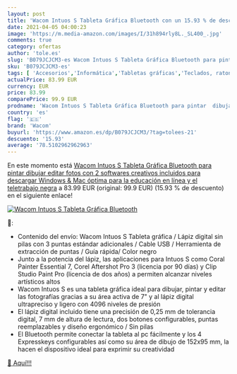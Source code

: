 ```yaml
---
layout: post
title: 'Wacom Intuos S Tableta Gráfica Bluetooth con un 15.93 % de descuento'
date: 2021-04-05 04:00:23
image: 'https://m.media-amazon.com/images/I/31h894rly8L._SL400_.jpg'
comments: true
category: ofertas
author: 'tole.es'
slug: 'B079JCJCM3-es Wacom Intuos S Tableta Gráfica Bluetooth para pintar...'
sku: 'B079JCJCM3-es'
tags: [ 'Accesorios','Informática','Tabletas gráficas','Teclados, ratones y periféricos de entrada','bluetooth','wacom', ]
actualPrice: 83.99 EUR
currency: EUR
price: 83.99
comparePrice: 99.9 EUR
prodname: 'Wacom Intuos S Tableta Gráfica Bluetooth para pintar  dibujar  editar fotos con 2 softwares creativos incluidos para descargar  Windows & Mac  óptima para la educación en línea y el teletrabajo  negra'
country: 'es'
flag: '🇪🇸'
brand: 'Wacom'
buyurl: 'https://www.amazon.es/dp/B079JCJCM3/?tag=tolees-21'
descuento: '15.93'
average: '78.5102962962963'
---
```


En este momento está [Wacom Intuos S Tableta Gráfica Bluetooth para pintar  dibujar  editar fotos con 2 softwares creativos incluidos para descargar  Windows & Mac  óptima para la educación en línea y el teletrabajo  negra](https://www.amazon.es/dp/B079JCJCM3/?tag=tolees-21) a 83.99 EUR (original: 99.9 EUR) (15.93 %  de descuento) en el siguiente enlace!

[![Wacom Intuos S Tableta Gráfica Bluetooth](https://m.media-amazon.com/images/I/31h894rly8L._SL400_.jpg)](https://www.amazon.es/dp/B079JCJCM3/?tag=tolees-21)

🔎:

- Contenido del envío: Wacom Intuos S Tableta gráfica / Lápiz digital sin pilas con 3 puntas estándar adicionales / Cable USB / Herramienta de extracción de puntas / Guía rápida/ Color negro
- Junto a la potencia del lápiz, las aplicaciones para Intuos S como Coral Painter Essential 7, Corel Aftershot Pro 3 (licencia por 90 días) y Clip Studio Paint Pro (licencia de dos años) a permiten alcanzar niveles artísticos altos
- Wacom Intuos S es una tableta gráfica ideal para dibujar, pintar y editar las fotografías gracias a su área activa de 7" y al lápiz digital ultrapreciso y ligero con 4096 niveles de presión
- El lápiz digital incluido tiene una precisión de 0,25 mm de tolerancia digital, 7 mm de altura de lectura, dos botones configurables, puntas reemplazables y diseño ergonómico / Sin pilas
- El Bluetooth permite conectar la tableta al pc fácilmente y los 4 Expresskeys configurables así como su área de dibujo de 152x95 mm, la hacen el dispositivo ideal para exprimir su creatividad

[🛒 Aquí!!!](https://www.amazon.es/dp/B079JCJCM3/?tag=tolees-21)
